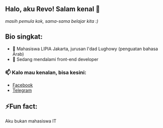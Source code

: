 ## Halo, aku Revo! Salam kenal 👋
_masih pemula kok, sama-sama belajar kita :)_

## Bio singkat:
- 🔭 Mahasiswa LIPIA Jakarta, jurusan I'dad Lughowy (penguatan bahasa Arab)
- 🌱 Sedang mendalami front-end developer

### 📫 Kalo mau kenalan, bisa kesini:
- [Facebook](https://facebook.com/revo.lusi0)
- [Telegram](https://t.me/revo_lusi_bot)

## ⚡Fun fact: 
Aku bukan mahasiswa IT
